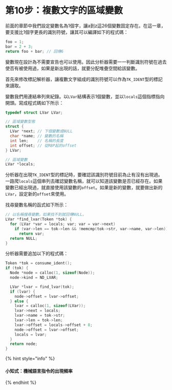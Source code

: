 # 第10步：複數文字的區域變數

前面的章節中我們設定變數名為1個字，讓a到z這26個變數固定存在。在這一章，要支援比1個字更長的識別符號，讓其可以編譯如下的程式碼：

```c
foo = 1;
bar = 2 + 3;
return foo + bar; // 回傳6
```

變數現在設計為不需要宣告也可以使用。因此分析器需要一一判斷識別符號在過去使否有被使用過，如果是新出現的話，就要分配堆疊空間給該變數。

首先來修改標記解析器，讓複數文字組成的識別符號可以作為`TK_IDENT`型的標記來讀取。

變數我們用連結串列來紀錄。以`LVar`結構表示1個變數，並以`locals`這個指標指向開頭。寫成程式碼如下所示：

```c
typedef struct LVar LVar;

// 區域變數型態
struct {
  LVar *next; // 下個變數或NULL
  char *name; // 變數的名稱
  int len;    // 名稱的長度
  int offset; // 從RBP起的offset
} LVar;

// 區域變數
LVar *locals;
```

分析器在出現`TK_IDENT`型的標記時，要確認該識別符號目前為止有沒有出現過。一路爬`locals`這個串列去確認變數名稱，就可以知道該變數是否已經存在。如果變數已經出現過，就直接使用該變數的`offset`。如果是新的變數，就要做出新的`LVar`，設定新的`offset`來使用。

找尋變數名稱的函式如下所示：

```c
// 以名稱搜尋變數。如果找不到就回傳NULL。
LVar *find_lvar(Token *tok) {
  for (LVar *var = locals; var; var = var->next)
    if (var->len == tok->len && !memcmp(tok->str, var->name, var->len))
      return var;
  return NULL;
}
```

分析器需要追加以下的程式碼：

```c
Token *tok = consume_ident();
if (tok) {
  Node *node = calloc(1, sizeof(Node));
  node->kind = ND_LVAR;

  LVar *lvar = find_lvar(tok);
  if (lvar) {
    node->offset = lvar->offset;
  } else {
    lvar = calloc(1, sizeof(LVar));
    lvar->next = locals;
    lvar->name = tok->str;
    lvar->len = tok->len;
    lvar->offset = locals->offset + 8;
    node->offset = lvar->offset;
    locals = lvar;
  }
  return node;
}
```

{% hint style="info" %}
#### 小知式：機械語言指令的出現頻率
{% endhint %}

